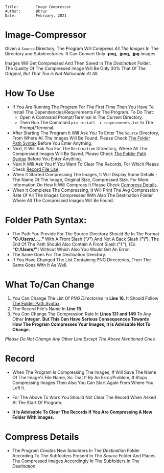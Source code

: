 ```
Title:        Image Compressor
Author:       Dhruv   
Date:         February, 2021
```

# Image-Compressor
Given a `Source` Directory, The Program Will Compress *All The Images* In The Directory and Subdirectories. It Can Convert Only **.png**, **.jpeg**, **.jpg** Images.

Images Will Get Compressed And Then Saved In The *Destination* Folder. The Quality Of The Compressed Image Will Be Only 30% That Of The Original, *But That Too Is Not Noticeable At All*.

# How To Use
- If You Are Running The Program For The First Time Then You Have To Install The Dependencies/Requirements For The Program. To Do That:
  - Open A Command Prompt/Terminal In The Current Directory.
  - Then Run The Command `pip install -r requirements.txt` In The Prompt/Terminal.
- After Starting The Program It Will Ask You To Enter The `Source` Directory, From Where All The Images Will Be Found. Please Check [The Folder Path Syntax](#folder-path-syntax) Before You Enter Anything.
- Next, It Will Ask You For The `Destination` Ditrectory, Where All The Compressed Images Will Be Saved. Please Check [The Folder Path Syntax](#folder-path-syntax) Before You Enter Anything.
- Next It Will Ask You If You Want To Clear The Records, For Which Please Check [Record File Use](#record).
- When It Started Compressing The Images, It Will Display Some Details - The Name Of The Image, Original Size, Compressed Size. For More Information On How It Will Compress It Please Check [Compress Details](#compress-details).
- When It Completes The Compressing, It Will Print The Avg Compression Rate Of All The Images Compressed With Also The Destination Folder Where All The Compressed Images Will Be Found.

# Folder Path Syntax:
- The Path You Provide For The Source Directory Should Be In The Format ***"C:/Users/....."*** With A Front Slash (***"/"***) And Not A Back Slash (***"\\"***). The End Of The Path Should Also Contain A Front Slash (**"/"**), (Ex: **"C:/Users/"**) Without Which Also You Would Get An Error.
- The Same Goes For The Destination Directory.
- If You Have Changed The List Containing PNG Directories, Then The Same Goes With It As Well.

# What To/Can Change
1. You Can Change The List Of *PNG Directories* In **Line 16**. It Should Follow [The Folder Path Syntax](#folder-path-syntax).
2. The Record File's Name In **Line 15**.
3. You *Can* Change The Compression Rate In **Lines 131 and 149** To Any Other **Integer**. **But This Can Have Serious Consequences Towards How The Program Compresses Your Images, It Is Advisable Not To Change.**

*Please Do Not Change Any Other Line Except The Above Mentioned Ones.*

# Record
- When The Program Is Compressing The Images, If Will Save The Name Of The Image's File Name, So That If By An Error/Problem, It Stops Compressing Images Then Also You Can Start Again From Where You Left It.
- For The Above To Work You Should Not Clear The Record When Asked At The Start Of Program.

- **It Is Advisable To Clear The Records If You Are Compressing A New Folder With Images.**

# Compress Details
- The Program *Creates* New Subolders In The *Destination* Folder According To The Subfolders Present In The *Source* Folder And Places The Compressed Images Accordingly In The Subfolders In The *Destination*